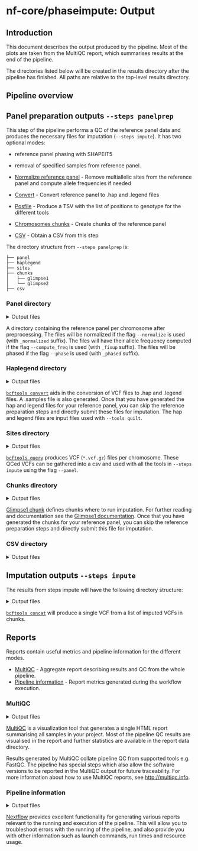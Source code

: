 # nf-core/phaseimpute: Output

## Introduction

This document describes the output produced by the pipeline. Most of the plots are taken from the MultiQC report, which summarises results at the end of the pipeline.

The directories listed below will be created in the results directory after the pipeline has finished. All paths are relative to the top-level results directory.

## Pipeline overview

## Panel preparation outputs `--steps panelprep`

This step of the pipeline performs a QC of the reference panel data and produces the necessary files for imputation (`--steps impute`).
It has two optional modes:

- reference panel phasing with SHAPEIT5
- removal of specified samples from reference panel.

- [Normalize reference panel](#panel-directory) - Remove multiallelic sites from the reference panel and compute allele frequencies if needed
- [Convert](#haplegend-directory) - Convert reference panel to .hap and .legend files
- [Posfile](#sites-directory) - Produce a TSV with the list of positions to genotype for the different tools
- [Chromosomes chunks](#chunks-directory) - Create chunks of the reference panel
- [CSV](#csv-directory) - Obtain a CSV from this step

The directory structure from `--steps panelprep` is:

```tree
├── panel
├── haplegend
├── sites
├── chunks
│   ├── glimpse1
│   └── glimpse2
├── csv
```

### Panel directory

<details markdown="1">
<summary>Output files</summary>

- `prep_panel/panel/`
  - `*.vcf.gz`: The reference panel VCF after all the preprocessing is done.
  - `*.tbi*`: A tbi for the prepared reference panel.

</details>

A directory containing the reference panel per chromosome after preprocessing.
The files will be normalized if the flag `--normalize` is used (with `_normalized` suffix). The files will have their allele frequency computed if the flaq `--compute_freq` is used (with `_fixup` suffix).
The files will be phased if the flag `--phase` is used (with `_phased` suffix).

### Haplegend directory

<details markdown="1">
<summary>Output files</summary>

- `prep_panel/haplegend/`
  - `*.hap`: a .hap file for the reference panel.
  - `*.legend*`: a .legend file for the reference panel.

</details>

[`bcftools convert`](https://samtools.github.io/bcftools/bcftools.html#convert) aids in the conversion of VCF files to .hap and .legend files. A .samples file is also generated. Once that you have generated the hap and legend files for your reference panel, you can skip the reference preparation steps and directly submit these files for imputation. The hap and legend files are input files used with `--tools quilt`.

### Sites directory

<details markdown="1">
<summary>Output files</summary>

- `prep_panel/sites/`
  - `*.vcf.gz`: VCF with biallelic SNPs only.
  - `*.csi`: Index file for VCF.

</details>

[`bcftools query`](https://samtools.github.io/bcftools/bcftools.html#query) produces VCF (`*.vcf.gz`) files per chromosome. These QCed VCFs can be gathered into a csv and used with all the tools in `--steps impute` using the flag `--panel`.

### Chunks directory

<details markdown="1">
<summary>Output files</summary>

- `prep_panel/chunks/`
  - `*.txt`: TXT file containing the chunks obtained from running `GLIMPSE1_CHUNK`.

</details>

[Glimpse1 chunk](https://odelaneau.github.io/GLIMPSE/glimpse1/) defines chunks where to run imputation. For further reading and documentation see the [Glimpse1 documentation](https://odelaneau.github.io/GLIMPSE/glimpse1/commands.html). Once that you have generated the chunks for your reference panel, you can skip the reference preparation steps and directly submit this file for imputation.

### CSV directory

<details markdown="1">
<summary>Output files</summary>

- `prep_panel/csv/`
  - `chunks.csv`: A csv containing the list of chunks obtained for each chromosome and panel.
  - `panel.csv`: A csv containing the final phased and prepared for each chromosome and input panel.
  - `posfile.csv`: A csv containing the final list of panel positions, in VCF and tsv, for each chromosome and input panel.

</details>

## Imputation outputs `--steps impute`

The results from steps impute will have the following directory structure:

<details markdown="1">
<summary>Output files</summary>

- `imputation/csv/`
  - `impute.csv`: A single csv containing the path to a VCF and its index, of each imputed sample with their corresponding tool.
- `imputation/[glimpse1,glimpse2,quilt,stitch]/`
  - `concat/*.vcf.gz`: A VCF of each imputed sample.
  - `concat/*.vcf.gz.tbi`: A tbi for the imputed VCF.
  - `samples/*.vcf.gz`: A VCF of each imputed sample.
  - `samples/*.vcf.gz.tbi`: A tbi for the imputed VCF.

</details>

[`bcftools concat`](https://samtools.github.io/bcftools/bcftools.html#concat) will produce a single VCF from a list of imputed VCFs in chunks.

## Reports

Reports contain useful metrics and pipeline information for the different modes.

- [MultiQC](#multiqc) - Aggregate report describing results and QC from the whole pipeline.
- [Pipeline information](#pipeline-information) - Report metrics generated during the workflow execution.

### MultiQC

<details markdown="1">
<summary>Output files</summary>

- `multiqc/`
  - `multiqc_report.html`: a standalone HTML file that can be viewed in your web browser.
  - `multiqc_data/`: directory containing parsed statistics from the different tools used in the pipeline.
  - `multiqc_plots/`: directory containing static images from the report in various formats.

</details>

[MultiQC](http://multiqc.info) is a visualization tool that generates a single HTML report summarising all samples in your project. Most of the pipeline QC results are visualised in the report and further statistics are available in the report data directory.

Results generated by MultiQC collate pipeline QC from supported tools e.g. FastQC. The pipeline has special steps which also allow the software versions to be reported in the MultiQC output for future traceability. For more information about how to use MultiQC reports, see <http://multiqc.info>.

### Pipeline information

<details markdown="1">
<summary>Output files</summary>

- `pipeline_info/`
  - Reports generated by Nextflow: `execution_report.html`, `execution_timeline.html`, `execution_trace.txt` and `pipeline_dag.dot`/`pipeline_dag.svg`.
  - Reports generated by the pipeline: `pipeline_report.html`, `pipeline_report.txt` and `software_versions.yml`. The `pipeline_report*` files will only be present if the `--email` / `--email_on_fail` parameter's are used when running the pipeline.
  - Reformatted samplesheet files used as input to the pipeline: `samplesheet.valid.csv`.
  - Parameters used by the pipeline run: `params.json`.

</details>

[Nextflow](https://www.nextflow.io/docs/latest/tracing.html) provides excellent functionality for generating various reports relevant to the running and execution of the pipeline. This will allow you to troubleshoot errors with the running of the pipeline, and also provide you with other information such as launch commands, run times and resource usage.
